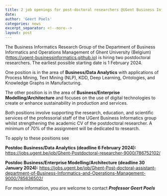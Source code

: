 ```yaml
---
title: 2 job openings for post-doctoral researchers @UGent Business Informatics
date: 
author: 'Geert Poels'
categories: news
excerpt_separator: <!--more-->
layout: post
---
```


The Business Informatics Research Group of the Department of Business Informatics and Operations Management of Ghent University (Belgium) (<https://ugent-businessinformatics.github.io>) is hiring two postdoctoral researchers. The earliest possible starting date is 1 February 2024.

One position is in the area of <b>Business/Data Analytics</b> with applications of Process Mining, Text Mining (NLP), KDD, Deep Learning, Ontologies, and Knowledge Graphs in Manufacturing. 

The other position is in the area of <b>Business/Enterprise Modelling/Architecture</b> and focuses on the use of digital technologies to create or enhance sustainability in production and services.

Both positions involve supporting the research, education, and scientific services of the professorial staff of the UGent Business Informatics group whilst strengthening the academic CV of the postdoctoral researcher. A minimum of 70% of the assignment will be dedicated to research.

To apply to these positions see

<b>Postdoc Business/Data Analytics (deadline 6 February 2024):</b> <https://jobs.ugent.be/job/Ghent-Postdoctoral-researcher-9000/786752102/>

<b>Postdoc Business/Enterprise Modelling/Architecture (deadline 30 January 2024):</b> <https://jobs.ugent.be/job/Ghent-Post-doctoral-assistant-department-of-Business-Informatics-and-Operations-Management-9000/785636502/>

For more information, you are welcome to contact <b><i>Professor Geert Poels</i></b>
<!--more-->
